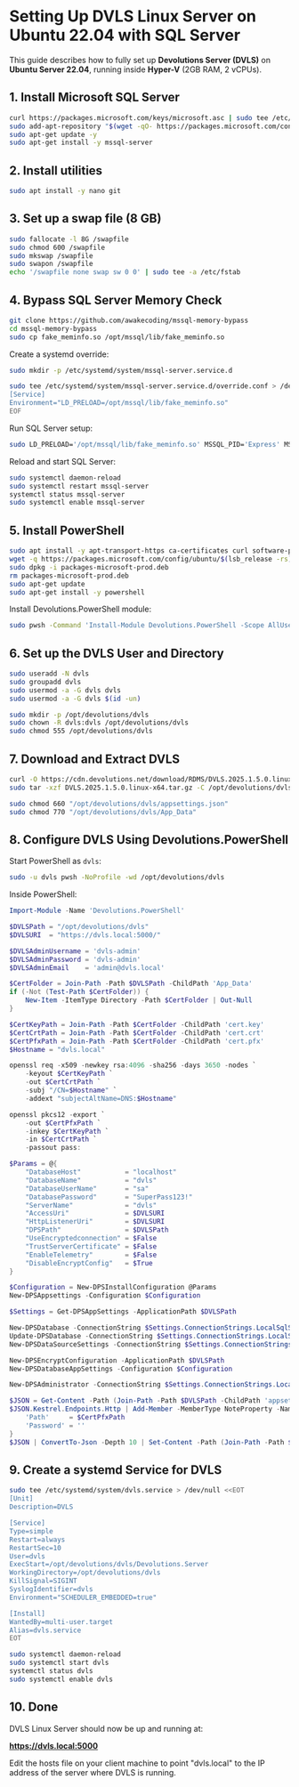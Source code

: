 # Setting Up DVLS Linux Server on Ubuntu 22.04 with SQL Server

This guide describes how to fully set up **Devolutions Server (DVLS)** on **Ubuntu Server 22.04**, running inside **Hyper-V** (2GB RAM, 2 vCPUs).

## 1. Install Microsoft SQL Server

```bash
curl https://packages.microsoft.com/keys/microsoft.asc | sudo tee /etc/apt/trusted.gpg.d/microsoft.asc
sudo add-apt-repository "$(wget -qO- https://packages.microsoft.com/config/ubuntu/$(lsb_release -rs)/mssql-server-2022.list)"
sudo apt-get update -y
sudo apt-get install -y mssql-server
```

## 2. Install utilities

```bash
sudo apt install -y nano git
```

## 3. Set up a swap file (8 GB)

```bash
sudo fallocate -l 8G /swapfile
sudo chmod 600 /swapfile
sudo mkswap /swapfile
sudo swapon /swapfile
echo '/swapfile none swap sw 0 0' | sudo tee -a /etc/fstab
```

## 4. Bypass SQL Server Memory Check

```bash
git clone https://github.com/awakecoding/mssql-memory-bypass
cd mssql-memory-bypass
sudo cp fake_meminfo.so /opt/mssql/lib/fake_meminfo.so
```

Create a systemd override:

```bash
sudo mkdir -p /etc/systemd/system/mssql-server.service.d

sudo tee /etc/systemd/system/mssql-server.service.d/override.conf > /dev/null <<EOF
[Service]
Environment="LD_PRELOAD=/opt/mssql/lib/fake_meminfo.so"
EOF
```

Run SQL Server setup:

```bash
sudo LD_PRELOAD='/opt/mssql/lib/fake_meminfo.so' MSSQL_PID='Express' MSSQL_SA_PASSWORD='SuperPass123!' /opt/mssql/bin/mssql-conf -n setup accept-eula
```

Reload and start SQL Server:

```bash
sudo systemctl daemon-reload
sudo systemctl restart mssql-server
systemctl status mssql-server
sudo systemctl enable mssql-server
```

## 5. Install PowerShell

```bash
sudo apt install -y apt-transport-https ca-certificates curl software-properties-common
wget -q https://packages.microsoft.com/config/ubuntu/$(lsb_release -rs)/packages-microsoft-prod.deb
sudo dpkg -i packages-microsoft-prod.deb
rm packages-microsoft-prod.deb
sudo apt-get update
sudo apt-get install -y powershell
```

Install Devolutions.PowerShell module:

```bash
sudo pwsh -Command 'Install-Module Devolutions.PowerShell -Scope AllUsers -Force'
```

## 6. Set up the DVLS User and Directory

```bash
sudo useradd -N dvls
sudo groupadd dvls
sudo usermod -a -G dvls dvls
sudo usermod -a -G dvls $(id -un)

sudo mkdir -p /opt/devolutions/dvls
sudo chown -R dvls:dvls /opt/devolutions/dvls
sudo chmod 555 /opt/devolutions/dvls
```

## 7. Download and Extract DVLS

```bash
curl -O https://cdn.devolutions.net/download/RDMS/DVLS.2025.1.5.0.linux-x64.tar.gz
sudo tar -xzf DVLS.2025.1.5.0.linux-x64.tar.gz -C /opt/devolutions/dvls --strip-components=1

sudo chmod 660 "/opt/devolutions/dvls/appsettings.json"
sudo chmod 770 "/opt/devolutions/dvls/App_Data"
```

## 8. Configure DVLS Using Devolutions.PowerShell

Start PowerShell as `dvls`:

```bash
sudo -u dvls pwsh -NoProfile -wd /opt/devolutions/dvls
```

Inside PowerShell:

```powershell
Import-Module -Name 'Devolutions.PowerShell'

$DVLSPath = "/opt/devolutions/dvls"
$DVLSURI  = "https://dvls.local:5000/"

$DVLSAdminUsername = 'dvls-admin'
$DVLSAdminPassword = 'dvls-admin'
$DVLSAdminEmail    = 'admin@dvls.local'

$CertFolder = Join-Path -Path $DVLSPath -ChildPath 'App_Data'
if (-Not (Test-Path $CertFolder)) {
    New-Item -ItemType Directory -Path $CertFolder | Out-Null
}

$CertKeyPath = Join-Path -Path $CertFolder -ChildPath 'cert.key'
$CertCrtPath = Join-Path -Path $CertFolder -ChildPath 'cert.crt'
$CertPfxPath = Join-Path -Path $CertFolder -ChildPath 'cert.pfx'
$Hostname = "dvls.local"

openssl req -x509 -newkey rsa:4096 -sha256 -days 3650 -nodes `
    -keyout $CertKeyPath `
    -out $CertCrtPath `
    -subj "/CN=$Hostname" `
    -addext "subjectAltName=DNS:$Hostname"

openssl pkcs12 -export `
    -out $CertPfxPath `
    -inkey $CertKeyPath `
    -in $CertCrtPath `
    -passout pass:

$Params = @{
    "DatabaseHost"           = "localhost"
    "DatabaseName"           = "dvls"
    "DatabaseUserName"       = "sa"
    "DatabasePassword"       = "SuperPass123!"
    "ServerName"             = "dvls"
    "AccessUri"              = $DVLSURI
    "HttpListenerUri"        = $DVLSURI
    "DPSPath"                = $DVLSPath
    "UseEncryptedconnection" = $False
    "TrustServerCertificate" = $False
    "EnableTelemetry"        = $False
    "DisableEncryptConfig"   = $True
}

$Configuration = New-DPSInstallConfiguration @Params
New-DPSAppsettings -Configuration $Configuration

$Settings = Get-DPSAppSettings -ApplicationPath $DVLSPath

New-DPSDatabase -ConnectionString $Settings.ConnectionStrings.LocalSqlServer
Update-DPSDatabase -ConnectionString $Settings.ConnectionStrings.LocalSqlServer -InstallationPath $DVLSPath
New-DPSDataSourceSettings -ConnectionString $Settings.ConnectionStrings.LocalSqlServer

New-DPSEncryptConfiguration -ApplicationPath $DVLSPath
New-DPSDatabaseAppSettings -Configuration $Configuration

New-DPSAdministrator -ConnectionString $Settings.ConnectionStrings.LocalSqlServer -Name $DVLSAdminUsername -Password $DVLSAdminPassword -Email $DVLSAdminEmail

$JSON = Get-Content -Path (Join-Path -Path $DVLSPath -ChildPath 'appsettings.json') | ConvertFrom-Json -Depth 10
$JSON.Kestrel.Endpoints.Http | Add-Member -MemberType NoteProperty -Name 'Certificate' -Value @{
    'Path'     = $CertPfxPath
    'Password' = ''
}
$JSON | ConvertTo-Json -Depth 10 | Set-Content -Path (Join-Path -Path $DVLSPath -ChildPath 'appsettings.json')
```

## 9. Create a systemd Service for DVLS

```bash
sudo tee /etc/systemd/system/dvls.service > /dev/null <<EOT
[Unit]
Description=DVLS

[Service]
Type=simple
Restart=always
RestartSec=10
User=dvls
ExecStart=/opt/devolutions/dvls/Devolutions.Server
WorkingDirectory=/opt/devolutions/dvls
KillSignal=SIGINT
SyslogIdentifier=dvls
Environment="SCHEDULER_EMBEDDED=true"

[Install]
WantedBy=multi-user.target
Alias=dvls.service
EOT

sudo systemctl daemon-reload
sudo systemctl start dvls
systemctl status dvls
sudo systemctl enable dvls
```

## 10. Done

DVLS Linux Server should now be up and running at:

**https://dvls.local:5000**

Edit the hosts file on your client machine to point "dvls.local" to the IP address of the server where DVLS is running.
